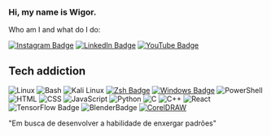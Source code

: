 
### Hi, my name is Wigor. 
Who am I and what do I do:

[![Instagram Badge](https://img.shields.io/badge/-Wigor.png-ff69b4?style=for-the-badge&logo=instagram&logoColor=white&link=https://www.instagram.com/seu_usuario/)](https://www.instagram.com/wigor.png/#)
[![LinkedIn Badge](https://img.shields.io/badge/-Wigor-blue?style=for-the-badge&logo=linkedin&logoColor=white&link=https://www.linkedin.com/in/seu_nome/)](https://www.linkedin.com/in/wigor-r-0b6aaa20b)
[![YouTube Badge](https://img.shields.io/badge/-THeWhite-red?style=for-the-badge&logo=youtube&logoColor=white&link=https://www.youtube.com/)](https://www.youtube.com/seu_canal)

## Tech addiction
![Linux](https://img.shields.io/badge/Linux-FCC624?style=for-the-badge&logo=linux&logoColor=black) ![Bash](https://img.shields.io/badge/Bash-4EAA25?style=for-the-badge&logo=gnu-bash&logoColor=white)
 ![Kali Linux](https://img.shields.io/badge/Kali_Linux-557C94?style=for-the-badge&logo=kali-linux&logoColor=white)
 [![Zsh Badge](https://img.shields.io/badge/Zsh-4EAA25?style=for-the-badge&logo=zsh&logoColor=white&color=black)](https://www.zsh.org/)
[![Windows Badge](https://img.shields.io/badge/Windows-0078D6?style=for-the-badge&logo=windows&logoColor=white)](https://www.microsoft.com/pt-br/windows/) ![PowerShell](https://img.shields.io/badge/PowerShell-5391FE?style=for-the-badge&logo=powershell&logoColor=white)
![HTML](https://img.shields.io/badge/HTML5-E34F26?style=for-the-badge&logo=html5&logoColor=white)
![CSS](https://img.shields.io/badge/CSS3-1572B6?style=for-the-badge&logo=css3&logoColor=white)
![JavaScript](https://img.shields.io/badge/JavaScript-F7DF1E?style=for-the-badge&logo=javascript&logoColor=black)
![Python](https://img.shields.io/badge/Python-3776AB?style=for-the-badge&logo=python&logoColor=white)
![C](https://img.shields.io/badge/C-00599C?style=for-the-badge&logo=c&logoColor=white)
![C++](	https://img.shields.io/badge/C%2B%2B-00599C?style=for-the-badge&logo=c%2B%2B&logoColor=white)
![React](https://img.shields.io/badge/React-20232A?style=for-the-badge&logo=react&logoColor=61DAFB)
![TensorFlow Badge](https://img.shields.io/badge/-TensorFlow-black?logo=tensorflow&style=for-the-badge&logoColor=white&labelColor=black&color=black&height=20)
![BlenderBadge](https://img.shields.io/badge/-Blender-black?logo=blender&style=for-the-badge
)
[![CorelDRAW](https://img.shields.io/badge/-CorelDRAW-green?logo=coreldraw)](https://www.coreldraw.com)




"Em busca de desenvolver a habilidade de enxergar padrões"
